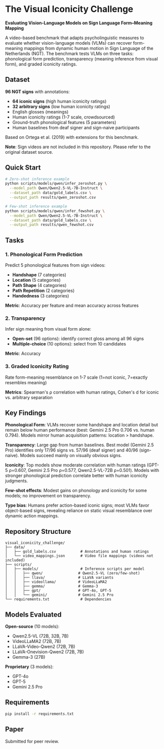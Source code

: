 # The Visual Iconicity Challenge

**Evaluating Vision-Language Models on Sign Language Form–Meaning Mapping**

A video-based benchmark that adapts psycholinguistic measures to evaluate whether vision-language models (VLMs) can recover form-meaning mappings from dynamic human motion in Sign Language of the Netherlands (NGT). The benchmark tests VLMs on three tasks: phonological form prediction, transparency (meaning inference from visual form), and graded iconicity ratings.

## Dataset

**96 NGT signs** with annotations:
- **64 iconic signs** (high human iconicity ratings)
- **32 arbitrary signs** (low human iconicity ratings)
- English glosses (meanings)
- Human iconicity ratings (1-7 scale, crowdsourced)
- Ground-truth phonological features (5 parameters)
- Human baselines from deaf signer and sign-naive participants

Based on Ortega et al. (2019) with extensions for this benchmark.

**Note**: Sign videos are not included in this repository. Please refer to the original dataset source.

## Quick Start

```bash
# Zero-shot inference example
python scripts/models/qwen/infer_zeroshot.py \
  --model_path Qwen/Qwen2.5-VL-7B-Instruct \
  --dataset_path data/gold_labels.csv \
  --output_path results/qwen_zeroshot.csv

# Few-shot inference example  
python scripts/models/qwen/infer_fewshot.py \
  --model_path Qwen/Qwen2.5-VL-7B-Instruct \
  --dataset_path data/gold_labels.csv \
  --output_path results/qwen_fewshot.csv
```

## Tasks

### 1. Phonological Form Prediction
Predict 5 phonological features from sign videos:
- **Handshape** (7 categories)
- **Location** (5 categories) 
- **Path Shape** (4 categories)
- **Path Repetition** (2 categories)
- **Handedness** (3 categories)

**Metric**: Accuracy per feature and mean accuracy across features

### 2. Transparency
Infer sign meaning from visual form alone:
- **Open-set** (96 options): identify correct gloss among all 96 signs
- **Multiple-choice** (10 options): select from 10 candidates

**Metric**: Accuracy

### 3. Graded Iconicity Rating
Rate form-meaning resemblance on 1-7 scale (1=not iconic, 7=exactly resembles meaning)

**Metrics**: Spearman's ρ correlation with human ratings, Cohen's d for iconic vs. arbitrary separation

## Key Findings

**Phonological Form**: VLMs recover some handshape and location detail but remain below human performance (best: Gemini 2.5 Pro 0.706 vs. human 0.794). Models mirror human acquisition patterns: location > handshape.

**Transparency**: Large gap from human baselines. Best model (Gemini 2.5 Pro) identifies only 17/96 signs vs. 57/96 (deaf signer) and 40/96 (sign-naive). Models succeed mainly on visually obvious signs.

**Iconicity**: Top models show moderate correlation with human ratings (GPT-5 ρ=0.607, Gemini 2.5 Pro ρ=0.577, Qwen2.5-VL-72B ρ=0.501). Models with stronger phonological prediction correlate better with human iconicity judgments.

**Few-shot effects**: Modest gains on phonology and iconicity for some models; no improvement on transparency.

**Type bias**: Humans prefer action-based iconic signs; most VLMs favor object-based signs, revealing reliance on static visual resemblance over dynamic action mappings.

## Repository Structure

```
visual_iconicity_challenge/
├── data/
│   ├── gold_labels.csv           # Annotations and human ratings
│   └── video_mappings.json       # Video file mappings (videos not included)
├── scripts/
│   ├── models/                   # Inference scripts per model
│   │   ├── qwen/                # Qwen2.5-VL (zero/few-shot)
│   │   ├── llava/               # LLaVA variants
│   │   ├── videollama/          # VideoLLaMA2
│   │   ├── gemma/               # Gemma-3
│   │   ├── gpt/                 # GPT-4o, GPT-5
│   │   └── gemini/              # Gemini 2.5 Pro
└── requirements.txt              # Dependencies
```

## Models Evaluated

**Open-source** (10 models):
- Qwen2.5-VL (72B, 32B, 7B)
- VideoLLaMA2 (72B, 7B)
- LLaVA-Video-Qwen2 (72B, 7B)
- LLaVA-Onevision-Qwen2 (72B, 7B)
- Gemma-3 (27B)

**Proprietary** (3 models):
- GPT-4o
- GPT-5
- Gemini 2.5 Pro

## Requirements

```bash
pip install -r requirements.txt
```

## Paper

Submitted for peer review.
